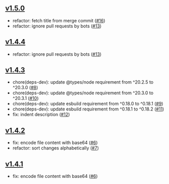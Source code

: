 ## [v1.5.0](https://github.com/azurystudio/log/releases/tag/v1.5.0)

* refactor: fetch title from merge commit ([#16](https://github.com/azurystudio/log/pull/6))
* refactor: ignore pull requests by bots ([#13](https://github.com/azurystudio/log/pull/3))

## [v1.4.4](https://github.com/azurystudio/log/releases/tag/v1.4.4)

* refactor: ignore pull requests by bots ([#13](https://github.com/azurystudio/log/pull/13))

## [v1.4.3](https://github.com/azurystudio/log/releases/tag/v1.4.3)

* chore(deps-dev): update @types/node requirement from ^20.2.5 to ^20.3.0 ([#8](https://github.com/azurystudio/log/pull/8))
* chore(deps-dev): update @types/node requirement from ^20.3.0 to ^20.3.1 ([#10](https://github.com/azurystudio/log/pull/10))
* chore(deps-dev): update esbuild requirement from ^0.18.0 to ^0.18.1 ([#9](https://github.com/azurystudio/log/pull/9))
* chore(deps-dev): update esbuild requirement from ^0.18.1 to ^0.18.2 ([#11](https://github.com/azurystudio/log/pull/11))
* fix: indent description ([#12](https://github.com/azurystudio/log/pull/12))

## [v1.4.2](https://github.com/azurystudio/log/releases/tag/v1.4.2)

* fix: encode file content with base64 ([#6](https://github.com/azurystudio/log/pull/6))
* refactor: sort changes alphabetically ([#7](https://github.com/azurystudio/log/pull/7))

## [v1.4.1](https://github.com/azurystudio/log/releases/tag/v1.4.1)

* fix: encode file content with base64 ([#6](https://github.com/azurystudio/log/pull/6))
